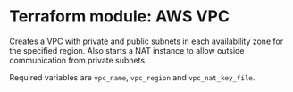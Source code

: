 # Terraform module: AWS VPC

Creates a VPC with private and public subnets in each availability zone for the specified region.  Also starts a NAT instance to allow outside communication from private subnets.

Required variables are `vpc_name`, `vpc_region` and `vpc_nat_key_file`.
